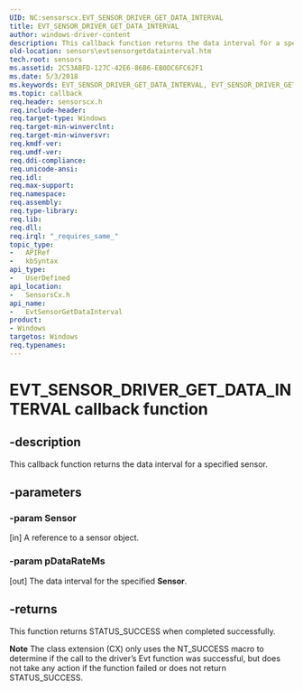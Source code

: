 ```yaml
---
UID: NC:sensorscx.EVT_SENSOR_DRIVER_GET_DATA_INTERVAL
title: EVT_SENSOR_DRIVER_GET_DATA_INTERVAL
author: windows-driver-content
description: This callback function returns the data interval for a specified sensor.
old-location: sensors\evtsensorgetdatainterval.htm
tech.root: sensors
ms.assetid: 2C53ABFD-127C-42E6-86B6-EB0DC6FC62F1
ms.date: 5/3/2018
ms.keywords: EVT_SENSOR_DRIVER_GET_DATA_INTERVAL, EVT_SENSOR_DRIVER_GET_DATA_INTERVAL callback, EvtSensorGetDataInterval, EvtSensorGetDataInterval callback function [Sensor Devices], sensors.evtsensorgetdatainterval, sensorscx/EvtSensorGetDataInterval
ms.topic: callback
req.header: sensorscx.h
req.include-header: 
req.target-type: Windows
req.target-min-winverclnt: 
req.target-min-winversvr: 
req.kmdf-ver: 
req.umdf-ver: 
req.ddi-compliance: 
req.unicode-ansi: 
req.idl: 
req.max-support: 
req.namespace: 
req.assembly: 
req.type-library: 
req.lib: 
req.dll: 
req.irql: "_requires_same_"
topic_type:
-	APIRef
-	kbSyntax
api_type:
-	UserDefined
api_location:
-	SensorsCx.h
api_name:
-	EvtSensorGetDataInterval
product:
- Windows
targetos: Windows
req.typenames: 
---
```


# EVT_SENSOR_DRIVER_GET_DATA_INTERVAL callback function


## -description


This callback function returns the data interval for a specified sensor.


## -parameters




### -param Sensor 

[in] A reference to a sensor object.


### -param pDataRateMs

[out] The data interval for the specified <b>Sensor</b>.


## -returns



This function returns STATUS_SUCCESS when completed successfully.

<b>Note</b> The class extension (CX) only uses the NT_SUCCESS macro to 
		  determine if the call to the driver’s Evt function was successful, 
		  but does not take any action if the function failed or does not return STATUS_SUCCESS.



